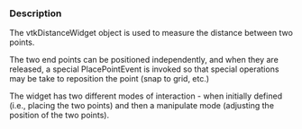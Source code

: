 ### Description

The vtkDistanceWidget object is used to measure the distance between two points. 

The two end points can be positioned independently, and when they are released, a special PlacePointEvent is invoked so that special operations may be take to reposition the point (snap to grid, etc.) 

The widget has two different modes of interaction - when initially defined (i.e., placing the two points) and then a manipulate mode (adjusting the position of the two points).
